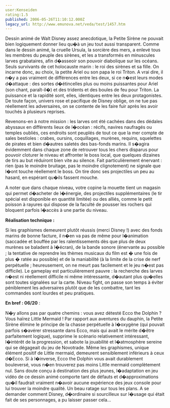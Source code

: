 ```yaml
---
user:Kenseiden
rating:1.5
published: 2006-05-26T11:10:12.000Z
legacy_url: http://www.emunova.net/veda/test/1457.htm
---
```

Dessin animé de Walt Disney assez anecdotique, la Petite Sirène ne pouvait bien logiquement donner lieu qu�à un jeu tout aussi transparent. Comme dans le dessin animé, la cruelle Ursula, la sorcière des mers, a enlevé tous les membres du peuple des sirènes, et les a transformés en minuscules larves grabataires, afin d�asseoir son pouvoir diabolique sur les océans. Seuls survivants de cet holocauste marin : le roi des sirènes et sa fille. On incarne donc, au choix, la petite Ariel ou son papa le roi Triton. A vrai dire, il n�y a pas vraiment de différences entre les deux, si ce n�est leurs modes d�attaque : des sortes d�étincelles plus ou moins puissantes pour Ariel (son chant, paraît-il�) et des tridents et des boules de feu pour Triton. La puissance et la rapidité sont, elles, identiques entre les deux protagonistes. De toute façon, univers rose et pacifique de Disney oblige, on ne tue pas réellement les adversaires, on se contente de les faire fuir après les avoir touchés à plusieurs reprises.  

  

Revenons-en à notre mission : les larves ont été cachées dans des dédales abyssaux en différents lieux de l�océan : récifs, navires naufragés ou temples oubliés, ces endroits sont peuplés de tout ce que la mer compte de sales bestioles : crabes, oursins, coquillages, murènes, requins, squelettes de pirates et bien d�autres saletés des bas-fonds marins. Il s�agira évidemment dans chaque zone de retrouver tous les chers disparus pour pouvoir cloturer le niveau et affronter le boss local, que quelques dizaines de tirs au but réduiront bien vite au silence. Fait particulièrement énervant : rien (pas le moindre bruitage, pas le moindre clignotement) ne signale que l�ont touche réellement le boss. On tire donc ses projectiles un peu au hasard, en espérant qu�ils fassent mouche.  

A noter que dans chaque niveau, votre copine la mouette tient un magasin qui permet d�acheter de l�énergie, des projectiles supplémentaires (le tir spécial est disponible en quantité limitée) ou des alliés, comme le petit poisson à rayures qui dispose de la faculté de pousser les rochers qui bloquent parfois l�accès à une partie du niveau.  

  

**Réalisation technique :**   

Si les graphismes demeurent plutôt réussis (merci Disney !) avec des fonds marins de bonne facture, il n�en va pas de même pour l�animation (saccadée et bouffée par les ralentissements dès que plus de deux murènes se baladent à l�écran), de la bande sonore (énervante au possible ; la tentative de reprendre les thèmes musicaux du film est � une fois de plus � ratée au possible) et de la maniabilité (à la limite de la crise de nerf perpétuelle ; heureusement, on ne meurt pas facilement et le jeu n�est pas difficile). Le gameplay est particulièrement pauvre : la recherche des larves n�est ni réellement difficile ni même intéressante, d�autant plus qu�elles sont toutes signalées sur la carte. Niveau fight, on passe son temps à éviter péniblement les adversaires plutôt que de les combattre, tant les commandes sont lourdes et peu pratiques.  

  

**En bref : 06/20** :  

N�y allons pas par quatre chemins : vous avez détesté Ecco the Dolphin ? Vous haïrez Little Mermaid ! Par rapport aux aventures du dauphin, la Petite Sirène élimine le principe de la chasse perpétuelle à l�oxygène (qui pouvait parfois s�avérer stressante dans Ecco, mais qui avait le mérite d�être parfaitement logique), supprime le scénario relativement intéressant, l�intérêt de la progression, et sabote la jouabilité et l�atmosphère sereine qui se dégageait du jeu de Novotrade. Même les graphismes, unique élément positif de Little mermaid, demeurent sensiblement inférieurs à ceux d�Ecco. Si à l�inverse, Ecco the Dolphin vous avait durablement bouleversé, vous n�en trouverez pas moins Little mermaid complètement nul. Sans doute conçu à destination des plus jeunes, l�adaptation en jeu vidéo de ce dessin animé comporte tant de défauts et d�approximations qu�il faudrait vraiment n�avoir aucune expérience des jeux console pour lui trouver la moindre qualité. Un beau ratage sur tous les plans. A se demander comment Disney, d�ordinaire si sourcilleux sur l�usage qui était fait de ses personnages, a pu laisser passer cela...